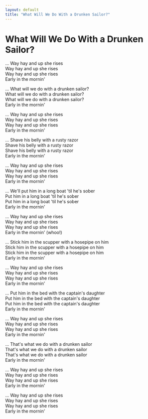 ```yaml
---
layout: default
title: "What Will We Do With a Drunken Sailor?"
---
```


# What Will We Do With a Drunken Sailor?

… Way hay and up she rises  
Way hay and up she rises  
Way hay and up she rises  
Early in the mornin'  

… What will we do with a drunken sailor?  
What will we do with a drunken sailor?  
What will we do with a drunken sailor?  
Early in the mornin'  

… Way hay and up she rises  
Way hay and up she rises  
Way hay and up she rises  
Early in the mornin'  

… Shave his belly with a rusty razor  
Shave his belly with a rusty razor  
Shave his belly with a rusty razor  
Early in the mornin'  

… Way hay and up she rises  
Way hay and up she rises  
Way hay and up she rises  
Early in the mornin'  

… We'll put him in a long boat 'til he's sober  
Put him in a long boat 'til he's sober  
Put him in a long boat 'til he's sober  
Early in the mornin'  

… Way hay and up she rises  
Way hay and up she rises  
Way hay and up she rises  
Early in the mornin' (whoo!)  

… Stick him in the scupper with a hosepipe on him  
Stick him in the scupper with a hosepipe on him  
Stick him in the scupper with a hosepipe on him  
Early in the mornin'  

… Way hay and up she rises  
Way hay and up she rises  
Way hay and up she rises  
Early in the mornin'  

… Put him in the bed with the captain's daughter  
Put him in the bed with the captain's daughter  
Put him in the bed with the captain's daughter  
Early in the mornin'  

… Way hay and up she rises  
Way hay and up she rises  
Way hay and up she rises  
Early in the mornin'  

… That's what we do with a drunken sailor  
That's what we do with a drunken sailor  
That's what we do with a drunken sailor  
Early in the mornin'  

… Way hay and up she rises  
Way hay and up she rises  
Way hay and up she rises  
Early in the mornin'  

… Way hay and up she rises  
Way hay and up she rises  
Way hay and up she rises  
Early in the mornin'  
